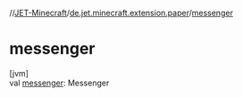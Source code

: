//[JET-Minecraft](../../index.md)/[de.jet.minecraft.extension.paper](index.md)/[messenger](messenger.md)

# messenger

[jvm]\
val [messenger](messenger.md): Messenger

